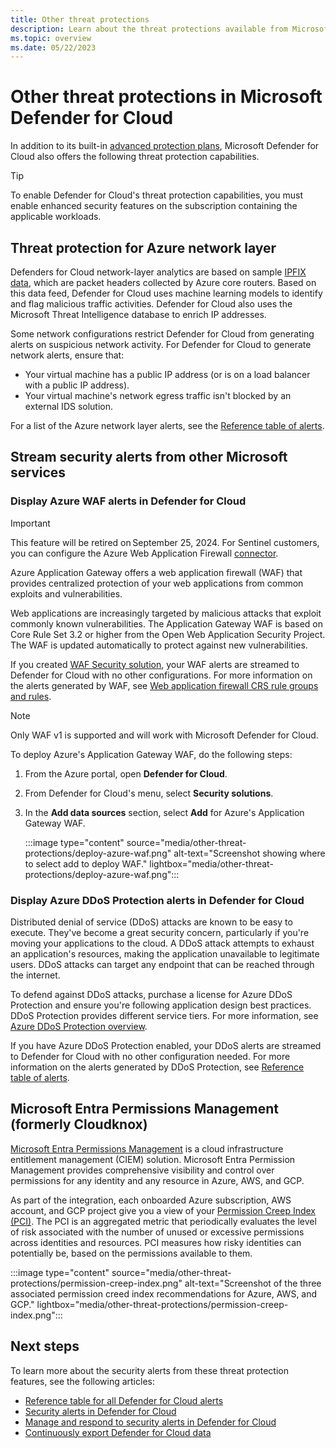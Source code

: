 ```yaml
---
title: Other threat protections
description: Learn about the threat protections available from Microsoft Defender for Cloud.
ms.topic: overview
ms.date: 05/22/2023
---
```


# Other threat protections in Microsoft Defender for Cloud

In addition to its built-in [advanced protection plans](defender-for-cloud-introduction.md), Microsoft Defender for Cloud also offers the following threat protection capabilities.

> [!TIP]
> To enable Defender for Cloud's threat protection capabilities, you must enable enhanced security features on the subscription containing the applicable workloads.

<a name="network-layer"></a>

## Threat protection for Azure network layer

Defenders for Cloud network-layer analytics are based on sample [IPFIX data](https://en.wikipedia.org/wiki/IP_Flow_Information_Export), which are packet headers collected by Azure core routers. Based on this data feed, Defender for Cloud uses machine learning models to identify and flag malicious traffic activities. Defender for Cloud also uses the Microsoft Threat Intelligence database to enrich IP addresses.

Some network configurations restrict Defender for Cloud from generating alerts on suspicious network activity. For Defender for Cloud to generate network alerts, ensure that:

- Your virtual machine has a public IP address (or is on a load balancer with a public IP address).
- Your virtual machine's network egress traffic isn't blocked by an external IDS solution.

For a list of the Azure network layer alerts, see the [Reference table of alerts](alerts-azure-network-layer.md).

<a name="alerts-other"></a>

## Stream security alerts from other Microsoft services

<a name="azure-waf"></a>

### Display Azure WAF alerts in Defender for Cloud

> [!IMPORTANT]
> This feature will be retired on September 25, 2024. For Sentinel customers, you can configure the Azure Web Application Firewall [connector](/azure/web-application-firewall/waf-sentinel).

Azure Application Gateway offers a web application firewall (WAF) that provides centralized protection of your web applications from common exploits and vulnerabilities.

Web applications are increasingly targeted by malicious attacks that exploit commonly known vulnerabilities. The Application Gateway WAF is based on Core Rule Set 3.2 or higher from the Open Web Application Security Project. The WAF is updated automatically to protect against new vulnerabilities.

If you created [WAF Security solution](partner-integration.md#add-data-sources), your WAF alerts are streamed to Defender for Cloud with no other configurations. For more information on the alerts generated by WAF, see [Web application firewall CRS rule groups and rules](/azure/web-application-firewall/ag/application-gateway-crs-rulegroups-rules?tabs=owasp31#crs911-31).

> [!NOTE]
> Only WAF v1 is supported and will work with Microsoft Defender for Cloud.

To deploy Azure's Application Gateway WAF, do the following steps:

1. From the Azure portal, open **Defender for Cloud**.

1. From Defender for Cloud's menu, select **Security solutions**.

1. In the **Add data sources** section, select **Add** for Azure's Application Gateway WAF.

    :::image type="content" source="media/other-threat-protections/deploy-azure-waf.png" alt-text="Screenshot showing where to select add to deploy WAF." lightbox="media/other-threat-protections/deploy-azure-waf.png":::

<a name="azure-ddos"></a>

### Display Azure DDoS Protection alerts in Defender for Cloud

Distributed denial of service (DDoS) attacks are known to be easy to execute. They've become a great security concern, particularly if you're moving your applications to the cloud. A DDoS attack attempts to exhaust an application's resources, making the application unavailable to legitimate users. DDoS attacks can target any endpoint that can be reached through the internet.

To defend against DDoS attacks, purchase a license for Azure DDoS Protection and ensure you're following application design best practices. DDoS Protection provides different service tiers. For more information, see [Azure DDoS Protection overview](/azure/ddos-protection/ddos-protection-overview).

If you have Azure DDoS Protection enabled, your DDoS alerts are streamed to Defender for Cloud with no other configuration needed. For more information on the alerts generated by DDoS Protection, see [Reference table of alerts](alerts-azure-ddos-protection.md).

<a name='entra-permission-management-formerly-cloudknox'></a>

## Microsoft Entra Permissions Management (formerly Cloudknox)

[Microsoft Entra Permissions Management](/azure/active-directory/cloud-infrastructure-entitlement-management/) is a cloud infrastructure entitlement management (CIEM) solution. Microsoft Entra Permission Management provides comprehensive visibility and control over permissions for any identity and any resource in Azure, AWS, and GCP.

As part of the integration, each onboarded Azure subscription, AWS account, and GCP project give you a view of your [Permission Creep Index (PCI)](/azure/active-directory/cloud-infrastructure-entitlement-management/ui-dashboard). The PCI is an aggregated metric that periodically evaluates the level of risk associated with the number of unused or excessive permissions across identities and resources. PCI measures how risky identities can potentially be, based on the permissions available to them.

:::image type="content" source="media/other-threat-protections/permission-creep-index.png" alt-text="Screenshot of the three associated permission creed index recommendations for Azure, AWS, and GCP." lightbox="media/other-threat-protections/permission-creep-index.png":::

## Next steps

To learn more about the security alerts from these threat protection features, see the following articles:

- [Reference table for all Defender for Cloud alerts](alerts-reference.md)
- [Security alerts in Defender for Cloud](alerts-overview.md)
- [Manage and respond to security alerts in Defender for Cloud](managing-and-responding-alerts.yml)
- [Continuously export Defender for Cloud data](continuous-export.md)
